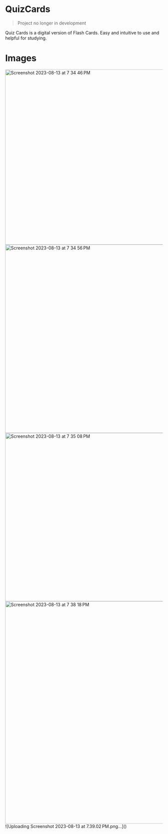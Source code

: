 # QuizCards
> Project no longer in development
> 
Quiz Cards is a digital version of Flash Cards. Easy and intuitive to use and helpful for studying. 

# Images
<img width="561" alt="Screenshot 2023-08-13 at 7 34 46 PM" src="https://github.com/ashp0/QuizCards/assets/62433766/dbcee4c9-4185-4103-a6a5-00961a021bb0">
<img width="603" alt="Screenshot 2023-08-13 at 7 34 56 PM" src="https://github.com/ashp0/QuizCards/assets/62433766/89510055-9087-4a6c-9a7d-11ddf396f959">
<img width="539" alt="Screenshot 2023-08-13 at 7 35 08 PM" src="https://github.com/ashp0/QuizCards/assets/62433766/5e9c419c-15de-4a80-93d4-7118a0e9f2b8">
<img width="712" alt="Screenshot 2023-08-13 at 7 38 18 PM" src="https://github.com/ashp0/QuizCards/assets/62433766/261ad03d-9d1e-4eb4-933d-acc6a4825142">
![Uploading Screenshot 2023-08-13 at 7.39.02 PM.png…]()
